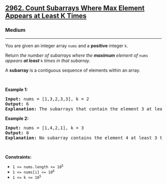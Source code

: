 <h2><a href="https://leetcode.com/problems/count-subarrays-where-max-element-appears-at-least-k-times/">2962. Count Subarrays Where Max Element Appears at Least K Times</a></h2><h3>Medium</h3><hr><div><p>You are given an integer array <code>nums</code> and a <span class="wiseone-analysis-result wiseone-analysis-result-entity"><strong>positive</strong> integer</span> <code>k</code>.</p>

<p>Return <em>the number of <span class="wiseone-analysis-result wiseone-analysis-result-entity">subarray</span>s where the <strong>maximum</strong> element of </em><code>nums</code><em> appears <strong>at least</strong> </em><code>k</code><em> times in that <span class="wiseone-analysis-result wiseone-analysis-result-entity">subarray</span>.</em></p>

<p><span class="wiseone-analysis-result wiseone-analysis-result-fact">A <strong><span class="wiseone-analysis-result wiseone-analysis-result-entity">subarray</span></strong> is a contiguous sequence of elements within an array.</span></p>

<p>&nbsp;</p>
<p><strong class="example">Example 1:</strong></p>

<pre><strong>Input:</strong> nums = [1,3,2,3,3], k = 2
<strong>Output:</strong> 6
<strong>Explanation:</strong> The subarrays that contain the element 3 at least 2 times are: [1,3,2,3], [1,3,2,3,3], [3,2,3], [3,2,3,3], [2,3,3] and [3,3].
</pre>

<p><strong class="example">Example 2:</strong></p>

<pre><strong>Input:</strong> nums = [1,4,2,1], k = 3
<strong>Output:</strong> 0
<strong>Explanation:</strong> No subarray contains the element 4 at least 3 times.
</pre>

<p>&nbsp;</p>
<p><strong>Constraints:</strong></p>

<ul>
	<li><code>1 &lt;= nums.length &lt;= 10<sup>5</sup></code></li>
	<li><code>1 &lt;= nums[i] &lt;= 10<sup>6</sup></code></li>
	<li><code>1 &lt;= k &lt;= 10<sup>5</sup></code></li>
</ul>
</div>